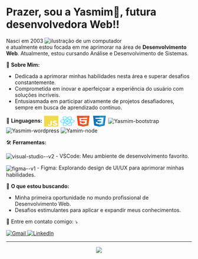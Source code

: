 
# Prazer, sou a Yasmim👋, futura desenvolvedora Web!!

<img src="https://raw.githubusercontent.com/MicaelliMedeiros/micaellimedeiros/master/image/computer-illustration.png" alt="ilustração de um computador" min-width="400px" max-width="400px" width="400px" align="right">

<p align="left"> 
Nasci em 2003 e atualmente estou focada em me aprimorar na área de <strong>Desenvolvimento Web</strong>. Atualmente, estou cursando Análise e Desenvolvimento de Sistemas.

  🚀 **Sobre Mim:**
- Dedicada a aprimorar minhas habilidades nesta área e superar desafios constantemente.
- Comprometida em inovar e aperfeiçoar a experiência do usuário com soluções incríveis.
- Entusiasmada em participar ativamente de projetos desafiadores, sempre em busca de aprendizado contínuo.
</p>
<p align="left">
  
<p align="left">
  🦄 <strong>Linguagens:</strong>
  <img align="center" alt="Yasmim-Js" height="30" width="40" src="https://raw.githubusercontent.com/devicons/devicon/master/icons/javascript/javascript-plain.svg">
  <img align="center" alt="Yasmim-React" height="30" width="40" src="https://raw.githubusercontent.com/devicons/devicon/master/icons/react/react-original.svg">
  <img align="center" alt="Yasmim-HTML" height="30" width="40" src="https://raw.githubusercontent.com/devicons/devicon/master/icons/html5/html5-original.svg">
  <img align="center" alt="Yasmim-CSS" height="30" width="40" src="https://raw.githubusercontent.com/devicons/devicon/master/icons/css3/css3-original.svg">
<img align="center" alt="Yasmim-bootstrap" height="40" width="40" src="https://img.icons8.com/color/48/bootstrap--v1.png" >
<img align="center" alt="Yasmim-wordpress" width="40" height="40" src="https://img.icons8.com/color/48/wordpress.png" />
<img  align="center" alt="Yamim-node" width="48" height="48" src="https://img.icons8.com/color/48/nodejs.png" />

</p>

<p align="left">
  🛠️ <strong>Ferramentas: </strong>
  
  <img align='center' width="30" height="30" src="https://img.icons8.com/color/48/visual-studio--v2.png" alt="visual-studio--v2"/> - VSCode: Meu ambiente de desenvolvimento favorito.

<img align='center' width="30" height="30" src="https://img.icons8.com/color/48/figma--v1.png" alt="figma--v1"/> - Figma: Explorando design de UI/UX para aprimorar minhas habilidades.
</p>

<p>
  🌟 <strong>O que estou buscando:</strong>
  
- Minha primeira oportunidade no mundo profissional de Desenvolvimento Web.
- Desafios estimulantes para aplicar e expandir meus conhecimentos.</p>

<p align="left">
  💌 Entre em contato comigo: ⤵️
</p>

<p align="left">
  <a href="mailto:yasmimguedesvick@gmail.com" title="Gmail">
  <img src="https://img.shields.io/badge/-Gmail-FF0000?style=flat-square&labelColor=FF0000&logo=gmail&logoColor=white&link=mailto:yasmimguedesvick@gmail.com" alt="Gmail"/>
</a>

  <a href="https://www.linkedin.com/in/yasm1mguedes//" title="LinkedIn">
  <img src="https://img.shields.io/badge/-Linkedin-0e76a8?style=flat-square&logo=Linkedin&logoColor=white&link=LINK-DO-SEU-LINKEDIN" alt="LinkedIn"/></a>
</p>
<hr>

<div align="center">
  <a href="https://github.com/Yasm1mGuedes">
  <img width=''50% height="180em" src="https://github-readme-stats.vercel.app/api?username=Yasm1mGuedes&show_icons=true&theme=dark&include_all_commits=true&count_private=true"/>
 
</div>